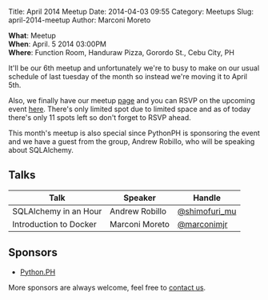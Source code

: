 Title: April 2014 Meetup
Date: 2014-04-03 09:55
Category: Meetups
Slug: april-2014-meetup
Author: Marconi Moreto

**What**: Meetup  
**When**: April. 5 2014 03:00PM  
**Where**: Function Room, Handuraw Pizza, Gorordo St., Cebu City, PH

It'll be our 6th meetup and unfortunately we're to busy to make on our usual schedule of last tuesday of the month so instead we're moving it to April 5th.

Also, we finally have our meetup [page](http://www.meetup.com/PizzaPy-PH/) and you can RSVP on the upcoming event [here](http://www.meetup.com/PizzaPy-PH/events/174832262/). There's only limited spot due to limited space and as of today there's only 11 spots left so don't forget to RSVP ahead.

This month's meetup is also special since PythonPH is sponsoring the event and we have a guest from the group, Andrew Robillo, who will be speaking about SQLAlchemy.

## Talks

<table class="ui three column table segment">
  <thead>
    <tr>
      <th>Talk</th>
      <th>Speaker</th>
      <th>Handle</th>
    </tr>
  </thead>
  <tbody>
    <tr>
      <td>SQLAlchemy in an Hour</td>
      <td>Andrew Robillo</td>
      <td><a href="https://twitter.com/shimofuri_mu">@shimofuri_mu</a></td>
    </tr>
    <tr>
      <td>Introduction to Docker</td>
      <td>Marconi Moreto</td>
      <td><a href="https://twitter.com/marconimjr">@marconimjr</a></td>
    </tr>
  </tbody>
</table>

## Sponsors

- [Python.PH](https://twitter.com/pythonph)

More sponsors are always welcome, feel free to [contact us](mailto:admin@pizzapy.ph).
